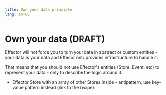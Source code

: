 ```yaml
---
title: Own your data principle
lang: en-US
---
```


# Own your data (DRAFT)

Effector will not force you to turn your data in abstract or custom entities - your data is your data and Effecor only provides infrastructure to handle it.

That means that you should not use Effector's entities (Store, Event, etc) to represent your data - only to describe the logic around it.

- Effector Store with an array of other Stores inside - antipattern, use key-value pattern instead (link to the recipe)
